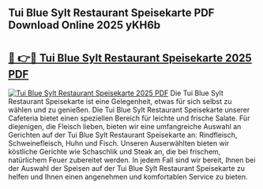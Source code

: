 ## Tui Blue Sylt Restaurant Speisekarte PDF Download Online 2025 yKH6b

# <h2><a href="http://gc9z1o.nevu.top/?p=Tui+Blue+Sylt+Restaurant+Speisekarte">🔗 👉🔴 Tui Blue Sylt Restaurant Speisekarte 2025 PDF</a></h2>

[![Tui Blue Sylt Restaurant Speisekarte 2025 PDF](https://i.imgur.com/dBaPXMq.png)](http://gc9z1o.nevu.top/?p=Tui+Blue+Sylt+Restaurant+Speisekarte)
Die Tui Blue Sylt Restaurant Speisekarte ist eine Gelegenheit, etwas für sich selbst zu wählen und zu genießen. Die Tui Blue Sylt Restaurant Speisekarte unserer Cafeteria bietet einen speziellen Bereich für leichte und frische Salate. Für diejenigen, die Fleisch lieben, bieten wir eine umfangreiche Auswahl an Gerichten auf der Tui Blue Sylt Restaurant Speisekarte an: Rindfleisch, Schweinefleisch, Huhn und Fisch. Unseren Auserwählten bieten wir köstliche Gerichte wie Schaschlik und Steak an, die bei frischem, natürlichem Feuer zubereitet werden. In jedem Fall sind wir bereit, Ihnen bei der Auswahl der Speisen auf der Tui Blue Sylt Restaurant Speisekarte zu helfen und Ihnen einen angenehmen und komfortablen Service zu bieten.

